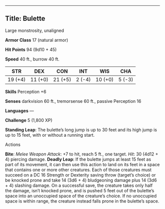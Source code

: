 -------------------------
Title: Bulette
-------------------------


Large monstrosity, unaligned

**Armor Class** 17 (natural armor)

**Hit Points** 94 (9d10 + 45)

**Speed** 40 ft., burrow 40 ft.

  STR    | DEX     | CON     | INT     | WIS     | CHA
  ---------|---------|---------|--------|---------|--------
  | 19 (+4)   | 11 (+0)   | 21 (+5)   | 2 (-4)   | 10 (+0)   | 5 (-3)

**Skills** Perception +6

**Senses** darkvision 60 ft., tremorsense 60 ft., passive Perception 16

**Languages** —

**Challenge** 5 (1,800 XP)


**Standing Leap**: The bulette’s long jump is up to 30 feet and its
    high jump is up to 15 feet, with or without a running start.


Actions

**Bite**: *Melee Weapon Attack*: +7 to hit, reach 5 ft., one target.
    *Hit*: 30 (4d12 + 4) piercing damage.
**Deadly Leap**: If the bulette jumps at least 15 feet as part of
    its movement, it can then use this action to land on its feet in a
    space that contains one or more other creatures. Each of those
    creatures must succeed on a DC 16 Strength or Dexterity saving throw
    (target’s choice) or be knocked prone and take 14 (3d6 + 4)
    bludgeoning damage plus 14 (3d6 + 4) slashing damage. On a
    successful save, the creature takes only half the damage, isn’t
    knocked prone, and is pushed 5 feet out of the bulette’s space into
    an unoccupied space of the creature’s choice. If no unoccupied space
    is within range, the creature instead falls prone in the
    bulette’s space.
